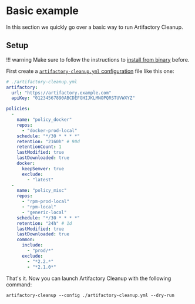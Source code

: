 # Basic example

In this section we quickly go over a basic way to run Artifactory Cleanup.

## Setup

!!! warning
    Make sure to follow the instructions to [install from binary](../install/binary.md) before.

First create a [`artifactory-cleanup.yml` configuration](../config/index.md) file like this one:

```yaml
# ./artifactory-cleanup.yml
artifactory:
  url: "https://artifactory.example.com"
  apiKey: "01234567890ABCDEFGHIJKLMNOPQRSTUVWXYZ"

policies:
  -
    name: "policy_docker"
    repos:
      - "docker-prod-local"
    schedule: "*/30 * * * *"
    retention: "2160h" # 90d
    retentionCount: 1
    lastModified: true
    lastDownloaded: true
    docker:
      keepSemver: true
      exclude:
        - "latest"
  -
    name: "policy_misc"
    repos:
      - "rpm-prod-local"
      - "rpm-local"
      - "generic-local"
    schedule: "*/30 * * * *"
    retention: "24h" # 1d
    lastModified: true
    lastDownloaded: true
    common:
      include:
        - "prod/*"
      exclude:
        - "*2.2.*"
        - "*2.1.0*"
```

That's it. Now you can launch Artifactory Cleanup with the following command:

```shell
artifactory-cleanup --config ./artifactory-cleanup.yml --dry-run
```
